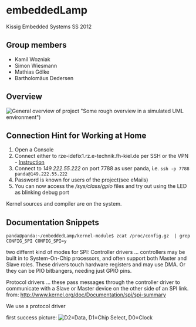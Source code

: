 embeddedLamp
========

Kissig Embedded Systems SS 2012

Group members
--------------
* Kamil Wozniak
* Simon Wiesmann
* Mathias Gölke
* Bartholomäus Dedersen

Overview
--------

![General overview of project](https://github.com/Phialo/embeddedLamp/raw/master/overview.png) "Some rough overview in a simulated UML environment")

Connection Hint for Working at Home
---------------------------------

1. Open a Console
2. Connect either to rze-idefix1.rz.e-technik.fh-kiel.de per SSH or the VPN - [Instruction](http://www.fh-kiel.de/index.php?id=6225)
3. Connect to *149.222.55.222* on port 7788 as user panda, i.e.
`ssh -p 7788 panda@149.222.55.222`
4. Password is known for users of the project(see eMails)
5. You can now access the */sys/class/gpio* files and try out using the LED as blinking debug port

Kernel sources and compiler are on the system.

Documentation Snippets
-----------------------
`panda@panda:~/embeddedLamp/kernel-module$ zcat /proc/config.gz  | grep CONFIG_SPI
CONFIG_SPI=y`

two differnt kind of modes for SPI:
  Controller drivers ... controllers may be built in to System-On-Chip
	processors, and often support both Master and Slave roles.
	These drivers touch hardware registers and may use DMA.
	Or they can be PIO bitbangers, needing just GPIO pins.

  Protocol drivers ... these pass messages through the controller
	driver to communicate with a Slave or Master device on the
	other side of an SPI link.
from: http://www.kernel.org/doc/Documentation/spi/spi-summary

We use a protocol driver

first success picture:
![D2=Data, D1=Chip Select, D0=Clock](https://github.com/Phialo/embeddedLamp/raw/master/firstSuccess.png)
